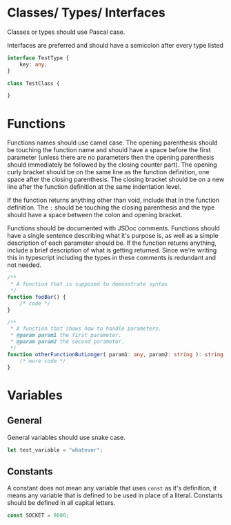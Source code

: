 # Classes/ Types/ Interfaces
Classes or types should use Pascal case.

Interfaces are preferred and should have a semicolon after every type listed
```typescript
interface TestType {
    key: any;
}

class TestClass {

}
```
# Functions
Functions names should use camel case. 
The opening parenthesis should be touching the function name and should have a space before the first parameter (unless there are no parameters then the opening parenthesis should immediately be followed by the closing counter part).
The opening curly bracket should be on the same line as the function definition, one space after the closing parenthesis. The closing bracket should be on a new line after the function definition at the same indentation level.

If the function returns anything other than void, include that in the function definition. The `:` should be touching the closing parenthesis and the type should have a space between the colon and opening bracket.

Functions should be documented with JSDoc comments. Functions should have a single sentence describing what it's purpose is, as well as a simple description of each parameter should be.
If the function returns anything, include a brief description of what is getting returned.
Since we're writing this in typescript including the types in these comments is redundant and not needed.
```typescript
/**
 * A function that is supposed to demonstrate syntax
 */
function fooBar() {
    /* code */
}

/**
 * A function that shows how to handle parameters.
 * @param param1 the first parameter.
 * @param param2 the second parameter.
 */
function otherFunctionButLonger( param1: any, param2: string ): string {
    /* more code */
}
```
# Variables
## General
General variables should use snake case.
```typescript
let test_variable = "whatever";
```
## Constants
A constant does not mean any variable that uses `const` as it's definition, it means any variable that is defined to be used in place of a literal. Constants should be defined in all capital letters.
```typescript
const SOCKET = 8000;
```